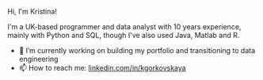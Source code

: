 Hi, I'm Kristina!

I'm a UK-based programmer and data analyst with 10 years experience, mainly with Python and SQL, though I've also used Java, Matlab and R.

- 🔭 I’m currently working on building my portfolio and transitioning to data engineering
- 📫 How to reach me: [linkedin.com/in/kgorkovskaya](https://www.linkedin.com/in/kgorkovskaya/)
  
<!--
**kgorkovskaya/kgorkovskaya** is a ✨ _special_ ✨ repository because its `README.md` (this file) appears on your GitHub profile.

Here are some ideas to get you started:

- 🔭 I’m currently working on ...
- 🌱 I’m currently learning ...
- 👯 I’m looking to collaborate on ...
- 🤔 I’m looking for help with ...
- 💬 Ask me about ...
- 📫 How to reach me: ...
- 😄 Pronouns: ...
- ⚡ Fun fact: ...
-->
